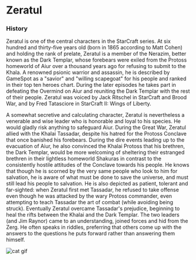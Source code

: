 Zeratul
=======

### History 

Zeratul is one of the central characters in the StarCraft series. At six hundred and thirty-five years old (born in 1865 according to Matt Cohen) and holding the rank of prelate, Zeratul is a member of the Nerazim, better known as the Dark Templar, whose forebears were exiled from the Protoss homeworld of Aiur over a thousand years ago for refusing to submit to the Khala. A renowned psionic warrior and assassin, he is described by GameSpot as a "savior" and "willing scapegoat" for his people and ranked in their top ten heroes chart. During the later episodes he takes part in defeating the Overmind on Aiur and reuniting the Dark Templar with the rest of their people. Zeratul was voiced by Jack Ritschel in StarCraft and Brood War, and by Fred Tatasciore in StarCraft II: Wings of Liberty.

A somewhat secretive and calculating character, Zeratul is nevertheless a venerable and wise leader who is honorable and loyal to his species. He would gladly risk anything to safeguard Aiur. During the Great War, Zeratul allied with the Khalai Tassadar, despite his hatred for the Protoss Conclave that once banished his forebears. During the dire events leading up to the evacuation of Aiur, he also convinced the Khalai Protoss that his brethren, the Dark Templar, would be more welcoming of sheltering their estranged brethren in their lightless homeworld Shakuras in contrast to the consistently hostile attitudes of the Conclave towards his people. He knows that though he is scorned by the very same people who look to him for salvation, he is aware of what must be done to save the universe, and must still lead his people to salvation. He is also depicted as patient, tolerant and far-sighted: when Zeratul first met Tassadar, he refused to take offense even though he was attacked by the wary Protoss commander, even attempting to teach Tassadar the art of combat (while avoiding being struck). Eventually Zeratul overcame Tassadar's prejudice, beginning to heal the rifts between the Khalai and the Dark Templar. The two leaders (and Jim Raynor) came to an understanding, joined forces and hid from the Zerg. He often speaks in riddles, preferring that others come up with the answers to the questions he puts forward rather than answering them himself.

![cat gif](https://lh5.googleusercontent.com/-1zsnV9wfC3w/UUtAyNdJl-I/AAAAAAAAGyg/gsBDTqT8T_k/s333/155.gif "cat gif")



